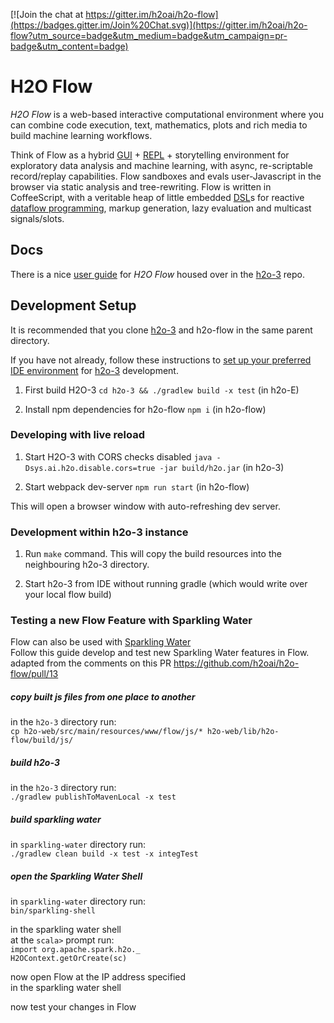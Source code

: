 [![Join the chat at https://gitter.im/h2oai/h2o-flow](https://badges.gitter.im/Join%20Chat.svg)](https://gitter.im/h2oai/h2o-flow?utm_source=badge&utm_medium=badge&utm_campaign=pr-badge&utm_content=badge)

# H2O Flow

*H2O Flow* is a web-based interactive computational environment where you can combine code execution, 
text, mathematics, plots and rich media to build machine learning workflows.

Think of Flow as a hybrid [GUI](https://en.wikipedia.org/wiki/Graphical_user_interface) + 
[REPL](https://en.wikipedia.org/wiki/Read%E2%80%93eval%E2%80%93print_loop) + storytelling environment for 
exploratory data analysis and machine learning, with async, re-scriptable record/replay capabilities. 
Flow sandboxes and evals user-Javascript in the browser via static analysis and tree-rewriting. 
Flow is written in CoffeeScript, with a veritable heap of little embedded 
[DSL](https://en.wikipedia.org/wiki/Domain-specific_language)s for reactive 
[dataflow programming](https://en.wikipedia.org/wiki/Dataflow_programming), markup generation, 
lazy evaluation and multicast signals/slots.

## Docs

There is a nice [user guide](https://github.com/h2oai/h2o-3/blob/8858aac90dce771f9025b16948b675f92b542715/h2o-docs/src/product/flow/README.md) 
for *H2O Flow* housed over in the [h2o-3](https://github.com/h2oai/h2o-3) repo.

## Development Setup

It is recommended that you clone [h2o-3](https://github.com/h2oai/h2o-3) and h2o-flow in the same parent directory. 

If you have not already, follow these instructions to  [set up your preferred IDE environment](https://github.com/h2oai/h2o-3#47-setting-up-your-preferred-ide-environment) 
for [h2o-3](https://github.com/h2oai/h2o-3) development.  
    
1. First build H2O-3  `cd h2o-3 && ./gradlew build -x test` (in h2o-E)

1. Install npm dependencies for h2o-flow `npm i` (in h2o-flow)

### Developing with live reload

1. Start H2O-3 with CORS checks disabled `java -Dsys.ai.h2o.disable.cors=true -jar build/h2o.jar` (in h2o-3)

1. Start webpack dev-server `npm run start` (in h2o-flow)

This will open a browser window with auto-refreshing dev server.


### Development within h2o-3 instance

1. Run `make` command. This will copy the build resources into the neighbouring h2o-3 directory.

2. Start h2o-3 from IDE without running gradle (which would write over your local flow build)

### Testing a new Flow Feature with Sparkling Water  

Flow can also be used with [Sparkling Water](https://github.com/h2oai/sparkling-water)  
Follow this guide develop and test new Sparkling Water features in Flow.  
adapted from the comments on this PR https://github.com/h2oai/h2o-flow/pull/13  

##### copy built js files from one place to another  
in the `h2o-3` directory run:  
`cp h2o-web/src/main/resources/www/flow/js/* h2o-web/lib/h2o-flow/build/js/`  

##### build h2o-3  
in the `h2o-3` directory run:  
`./gradlew publishToMavenLocal -x test`  

##### build sparkling water  
in `sparkling-water` directory run:  
`./gradlew clean build -x test -x integTest`  

##### open the Sparkling Water Shell  
in `sparkling-water` directory run:  
`bin/sparkling-shell`  

in the sparkling water shell  
at the `scala>` prompt run:  
`import org.apache.spark.h2o._`  
`H2OContext.getOrCreate(sc)`  

now open Flow at the IP address specified  
in the sparkling water shell  

now test your changes in Flow  
